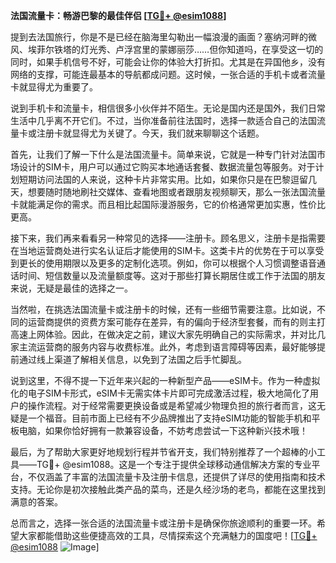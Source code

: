 **法国流量卡：畅游巴黎的最佳伴侣 [[TG💪+ @esim1088](https://t.me/s/esim1088)]**

提到去法国旅行，你是不是已经在脑海里勾勒出一幅浪漫的画面？塞纳河畔的微风、埃菲尔铁塔的灯光秀、卢浮宫里的蒙娜丽莎……但你知道吗，在享受这一切的同时，如果手机信号不好，可能会让你的体验大打折扣。尤其是在异国他乡，没有网络的支撑，可能连最基本的导航都成问题。这时候，一张合适的手机卡或者流量卡就显得尤为重要了。

说到手机卡和流量卡，相信很多小伙伴并不陌生。无论是国内还是国外，我们日常生活中几乎离不开它们。不过，当你准备前往法国时，选择一款适合自己的法国流量卡或注册卡就显得尤为关键了。今天，我们就来聊聊这个话题。

首先，让我们了解一下什么是法国流量卡。简单来说，它就是一种专门针对法国市场设计的SIM卡，用户可以通过它购买本地通话套餐、数据流量包等服务。对于计划短期访问法国的人来说，这种卡片非常实用。比如，如果你只是在巴黎逗留几天，想要随时随地刷社交媒体、查看地图或者跟朋友视频聊天，那么一张法国流量卡就能满足你的需求。而且相比起国际漫游服务，它的价格通常更加实惠，性价比更高。

接下来，我们再来看看另一种常见的选择——注册卡。顾名思义，注册卡是指需要在当地运营商处进行实名认证后才能使用的SIM卡。这类卡片的优势在于可以享受到更长的使用期限以及更多的定制化选项。例如，你可以根据个人习惯调整语音通话时间、短信数量以及流量额度等。这对于那些打算长期居住或工作于法国的朋友来说，无疑是最佳的选择之一。

当然啦，在挑选法国流量卡或注册卡的时候，还有一些细节需要注意。比如说，不同的运营商提供的资费方案可能存在差异，有的偏向于经济型套餐，而有的则主打高速上网体验。因此，在做决定之前，建议大家先明确自己的实际需求，并对比几家主流运营商的服务内容与收费标准。此外，考虑到语言障碍等因素，最好能够提前通过线上渠道了解相关信息，以免到了法国之后手忙脚乱。

说到这里，不得不提一下近年来兴起的一种新型产品——eSIM卡。作为一种虚拟化的电子SIM卡形式，eSIM卡无需实体卡片即可完成激活过程，极大地简化了用户的操作流程。对于经常需要更换设备或是希望减少物理负担的旅行者而言，这无疑是一个福音。目前市面上已经有不少品牌推出了支持eSIM功能的智能手机和平板电脑，如果你恰好拥有一款兼容设备，不妨考虑尝试一下这种新兴技术哦！

最后，为了帮助大家更好地规划行程并节省开支，我们特别推荐了一个超棒的小工具——TG💪+ @esim1088。这是一个专注于提供全球移动通信解决方案的专业平台，不仅涵盖了丰富的法国流量卡及注册卡信息，还提供了详尽的使用指南和技术支持。无论你是初次接触此类产品的菜鸟，还是久经沙场的老鸟，都能在这里找到满意的答案。

总而言之，选择一张合适的法国流量卡或注册卡是确保你旅途顺利的重要一环。希望大家都能借助这些便捷高效的工具，尽情探索这个充满魅力的国度吧！[[TG💪+ @esim1088](https://t.me/s/esim1088) ![Image](https://i.postimg.cc/4NQfJmqS/Snipaste-2025-05-13-00-14-12.png)]